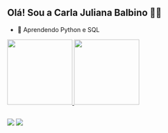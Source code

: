 ## Olá! Sou a Carla Juliana Balbino 👩🏽



- 🔭 Aprendendo Python e SQL

<div>
  <a href="https://github.com/CaJuBalbino">
  <img height="150em" src="https://github-readme-stats.vercel.app/api?username=CaJuBalbino&show_icons=true&theme=dark&include_all_commits=true&count_private=true"/>
  <img height="150em" src="https://github-readme-stats.vercel.app/api/top-langs/?username=CaJuBalbino&layout=compact&langs_count=7&theme=dark"/>
</div>

  ##
  
 <div> 
  <a href = "mailto:carlajbalbino@gmail.com"><img src="https://img.shields.io/badge/-Gmail-%23333?style=for-the-badge&logo=gmail&logoColor=white" target="_blank"></a>
  <a href="https://www.linkedin.com/in/carla-juliana-balbino-6a803292" target="_blank"><img src="https://img.shields.io/badge/-LinkedIn-%230077B5?style=for-the-badge&logo=linkedin&logoColor=white" target="_blank"></a> 
   
  </div>
  
